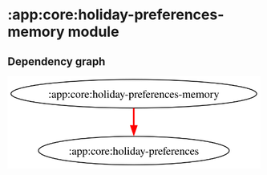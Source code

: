 # :app:core:holiday-preferences-memory module
## Dependency graph
![Dependency graph](../../../docs/images/graphs/dep_graph_app_core_holiday_preferences_memory.svg)
